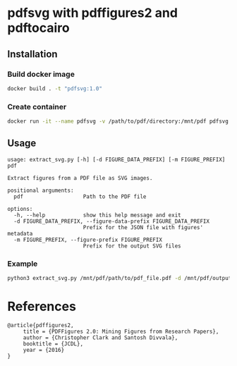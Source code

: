 # pdfsvg with pdffigures2 and pdftocairo

## Installation

### Build docker image

```bash
docker build . -t "pdfsvg:1.0" 
```

### Create container

```bash
docker run -it --name pdfsvg -v /path/to/pdf/directory:/mnt/pdf pdfsvg:1.0
```

## Usage

```
usage: extract_svg.py [-h] [-d FIGURE_DATA_PREFIX] [-m FIGURE_PREFIX] pdf

Extract figures from a PDF file as SVG images.

positional arguments:
  pdf                   Path to the PDF file

options:
  -h, --help            show this help message and exit
  -d FIGURE_DATA_PREFIX, --figure-data-prefix FIGURE_DATA_PREFIX
                        Prefix for the JSON file with figures' metadata
  -m FIGURE_PREFIX, --figure-prefix FIGURE_PREFIX
                        Prefix for the output SVG files
```

### Example

```bash
python3 extract_svg.py /mnt/pdf/path/to/pdf_file.pdf -d /mnt/pdf/outputs/ -m /mnt/pdf/images/
```

# References

```
@article{pdffigures2,
     title = {PDFFigures 2.0: Mining Figures from Research Papers},
     author = {Christopher Clark and Santosh Divvala},
     booktitle = {JCDL},
     year = {2016}
}
```